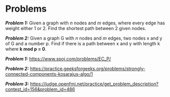# Problems

***Problem 1:*** Given a graph with *n* nodes and *m* edges, where every edge has weight either 1 or 2. Find the shortest path between 2 
given nodes.

***Problem 2:*** Given a graph G with *n* nodes and *m* edges, two nodes x and y of G and a number p. Find if there is a path between x and y with length k where **k mod p = 0**.

***Problem 1:*** https://www.spoj.com/problems/EC_P/

***Problem 2:*** https://practice.geeksforgeeks.org/problems/strongly-connected-components-kosarajus-algo/1

***Problem 3:*** https://judge.openfmi.net/practice/get_problem_description?contest_id=156&problem_id=486
